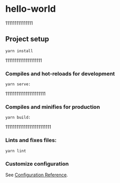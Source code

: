 # hello-world
111111111111111
## Project setup
```
yarn install
```
11111111111111111111
### Compiles and hot-reloads for development
```
yarn serve:
```
1111111111111111111111
### Compiles and minifies for production
```
yarn build:
```
1111111111111111111111111
### Lints and fixes files:
```
yarn lint
```

### Customize configuration
See [Configuration Reference](https://cli.vuejs.org/config/).
